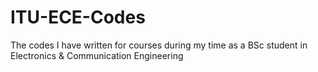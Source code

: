 # ITU-ECE-Codes
The codes I have written for courses during my time as a BSc student in Electronics &amp; Communication Engineering
